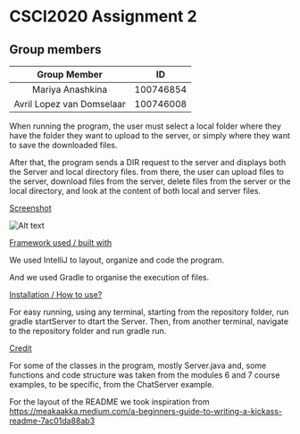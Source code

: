 # CSCI2020 Assignment 2

## Group members

| Group Member               | ID         |
|:--------------------------:|:----------:|
| Mariya Anashkina           | 100746854  |
| Avril Lopez van Domselaar  | 100746008  |

When running the program, the user must select a local folder where they
have the folder they want to upload to the server, or simply where they
want to save the downloaded files.

After that, the program sends a DIR request to the server and displays
both the Server and local directory files. from there, the user can
upload files to the server, download files from the server, delete files from the server or the local directory, and look at the content of both
local and server files.


<ins>Screenshot</ins>

![Alt text]( "Screenshot")

<ins>Framework used / built with</ins>

We used IntelliJ to layout, organize and code the program.

And we used Gradle to organise the execution of files.


<ins>Installation / How to use?</ins>

For easy running, using any terminal, starting from the repository folder, run gradle startServer to dtart the Server.
Then, from another terminal, navigate to the repository folder and run gradle run.

<ins>Credit</ins>

For some of the classes in the program, mostly Server.java and, some functions and code structure was taken from the modules 6 and 7 course examples, to be specific, from the ChatServer example.

For the layout of the README we took inspiration from https://meakaakka.medium.com/a-beginners-guide-to-writing-a-kickass-readme-7ac01da88ab3

